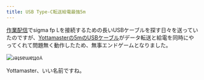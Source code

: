 ```yaml
---
title: USB Type-C転送給電最強5m
---
```

[作業配信](https://www.youtube.com/c/r7kamura)でsigma fp Lを接続するための長いUSBケーブルを探す日々を送っていたのですが、[Yottamasterの5mのUSBケーブル](https://www.amazon.co.jp/dp/B09Y1BY75P)がデータ転送と給電を同時にやってくれて問題無く動作したため、無事エンドゲームとなりました。

![](https://lh4.googleusercontent.com/UD9e8U70qrxKk06w8rVsE6gJsWopAbYqfRZRyzEqNmvOegZC3LGsRxz-Khfim93u3YOqOIoTEfFPDL4yP0608A0QEFQqIJU5B5JbLCrLYK4yplwItHLDXs9fCN5xxoJdEK5cHvqyWMlNrdY2pRD8fLw "ɹǝʇsɐɯɐʇʇo⅄")

Yottamaster、いい名前ですね。
